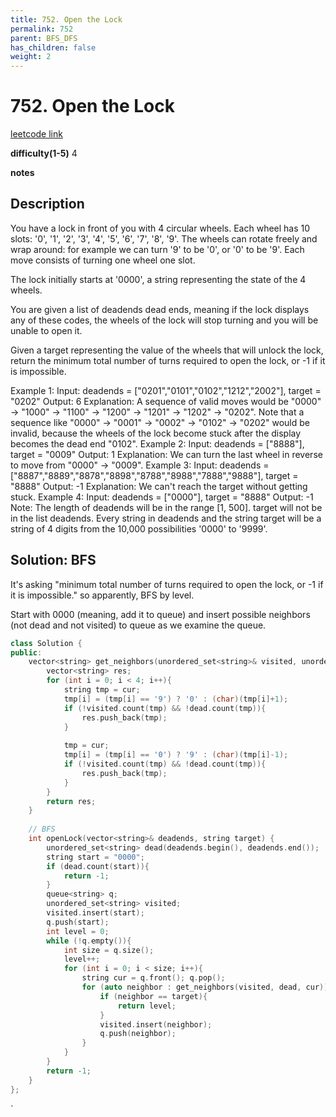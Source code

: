 ```yaml
---
title: 752. Open the Lock
permalink: 752
parent: BFS_DFS
has_children: false
weight: 2
---
```

# 752. Open the Lock
[leetcode link](https://leetcode.com/problems/open-the-lock/)

**difficulty(1-5)** 
4

**notes**   


## Description
You have a lock in front of you with 4 circular wheels. Each wheel has 10 slots: '0', '1', '2', '3', '4', '5', '6', '7', '8', '9'. The wheels can rotate freely and wrap around: for example we can turn '9' to be '0', or '0' to be '9'. Each move consists of turning one wheel one slot.

The lock initially starts at '0000', a string representing the state of the 4 wheels.

You are given a list of deadends dead ends, meaning if the lock displays any of these codes, the wheels of the lock will stop turning and you will be unable to open it.

Given a target representing the value of the wheels that will unlock the lock, return the minimum total number of turns required to open the lock, or -1 if it is impossible.

Example 1:
Input: deadends = ["0201","0101","0102","1212","2002"], target = "0202"
Output: 6
Explanation:
A sequence of valid moves would be "0000" -> "1000" -> "1100" -> "1200" -> "1201" -> "1202" -> "0202".
Note that a sequence like "0000" -> "0001" -> "0002" -> "0102" -> "0202" would be invalid,
because the wheels of the lock become stuck after the display becomes the dead end "0102".
Example 2:
Input: deadends = ["8888"], target = "0009"
Output: 1
Explanation:
We can turn the last wheel in reverse to move from "0000" -> "0009".
Example 3:
Input: deadends = ["8887","8889","8878","8898","8788","8988","7888","9888"], target = "8888"
Output: -1
Explanation:
We can't reach the target without getting stuck.
Example 4:
Input: deadends = ["0000"], target = "8888"
Output: -1
Note:
The length of deadends will be in the range [1, 500].
target will not be in the list deadends.
Every string in deadends and the string target will be a string of 4 digits from the 10,000 possibilities '0000' to '9999'.

## Solution: BFS
It's asking "minimum total number of turns required to open the lock, or -1 if it is impossible." so apparently, BFS by level. 

Start with 0000 (meaning, add it to queue) and insert possible neighbors (not dead and not visited) to queue as we examine the queue. 

```c++
class Solution {
public:
    vector<string> get_neighbors(unordered_set<string>& visited, unordered_set<string>& dead, string cur){
        vector<string> res;
        for (int i = 0; i < 4; i++){
            string tmp = cur;
            tmp[i] = (tmp[i] == '9') ? '0' : (char)(tmp[i]+1);
            if (!visited.count(tmp) && !dead.count(tmp)){
                res.push_back(tmp);
            }
            
            tmp = cur;
            tmp[i] = (tmp[i] == '0') ? '9' : (char)(tmp[i]-1);
            if (!visited.count(tmp) && !dead.count(tmp)){
                res.push_back(tmp);
            }
        }
        return res;
    }
    
    // BFS
    int openLock(vector<string>& deadends, string target) {
        unordered_set<string> dead(deadends.begin(), deadends.end());
        string start = "0000";
        if (dead.count(start)){
            return -1;
        }
        queue<string> q;
        unordered_set<string> visited;
        visited.insert(start);
        q.push(start);
        int level = 0;
        while (!q.empty()){
            int size = q.size();
            level++;
            for (int i = 0; i < size; i++){
                string cur = q.front(); q.pop();
                for (auto neighbor : get_neighbors(visited, dead, cur)){
                    if (neighbor == target){
                        return level;
                    }
                    visited.insert(neighbor);
                    q.push(neighbor);
                }                
            }
        }
        return -1;
    }
};
```

<!-- 
Default label
{: .label }

Blue label
{: .label .label-blue }

Stable
{: .label .label-green }

New release
{: .label .label-purple }

Coming soon
{: .label .label-yellow }

Deprecated
{: .label .label-red } -->
`